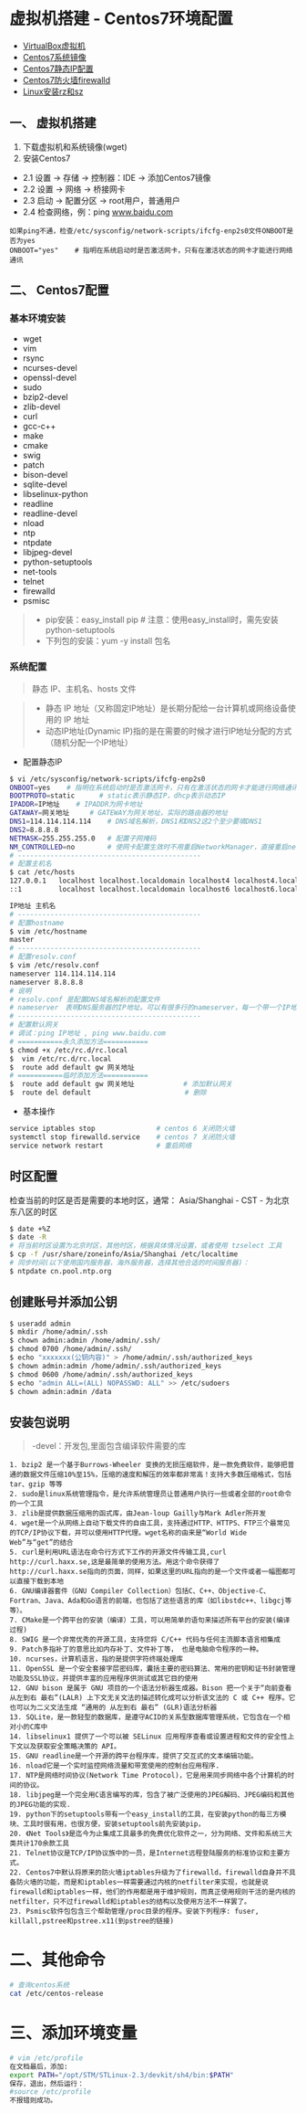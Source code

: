 # 虚拟机搭建 - Centos7环境配置

* [VirtualBox虚拟机](https://www.virtualbox.org/wiki/Downloads)
* [Centos7系统镜像](http://mirrors.btte.net/centos/7/isos/x86_64/)
* [Centos7静态IP配置](http://blog.csdn.net/aman1111/article/details/48224585)
* [Centos7防火墙firewalld](http://www.excelib.com/article/287/show/)
* [Linux安装rz和sz](http://blog.csdn.net/ljxfblog/article/details/38396421)


## 一、 虚拟机搭建

1. 下载虚拟机和系统镜像(wget)
2. 安装Centos7
- 2.1 设置 -> 存储 -> 控制器：IDE -> 添加Centos7镜像
- 2.2 设置 -> 网络 -> 桥接网卡
- 2.3 启动 -> 配置分区 -> root用户，普通用户
- 2.4 检查网络，例：ping www.baidu.com
```
如果ping不通，检查/etc/sysconfig/network-scripts/ifcfg-enp2s0文件ONBOOT是否为yes
ONBOOT="yes"    # 指明在系统启动时是否激活网卡，只有在激活状态的网卡才能进行网络通讯
```

## 二、 Centos7配置
### 基本环境安装

- wget 
- vim 
- rsync 
- ncurses-devel 
- openssl-devel
- sudo 
- bzip2-devel 
- zlib-devel 
- curl 
- gcc-c++
- make 
- cmake 
- swig 
- patch 
- bison-devel
- sqlite-devel 
- libselinux-python 
- readline 
- readline-devel 
- nload
- ntp 
- ntpdate 
- libjpeg-devel 
- python-setuptools 
- net-tools
- telnet 
- firewalld
- psmisc

> * pip安装：easy_install pip      # 注意：使用easy_install时，需先安装python-setuptools
> * 下列包的安装：yum -y install 包名



### 系统配置

> 静态 IP、主机名、hosts 文件

> - 静态 IP 地址（又称固定IP地址）是长期分配给一台计算机或网络设备使用的 IP 地址
> - 动态IP地址(Dynamic IP)指的是在需要的时候才进行IP地址分配的方式（随机分配一个IP地址）

- 配置静态IP
```sh
$ vi /etc/sysconfig/network-scripts/ifcfg-enp2s0
ONBOOT=yes    # 指明在系统启动时是否激活网卡，只有在激活状态的网卡才能进行网络通讯
BOOTPROTO=static      # static表示静态IP，dhcp表示动态IP
IPADDR=IP地址    # IPADDR为网卡地址
GATAWAY=网关地址     # GATEWAY为网关地址，实际的路由器的地址
DNS1=114.114.114.114    # DNS域名解析，DNS1和DNS2这2个至少要填DNS1
DNS2=8.8.8.8
NETMASK=255.255.255.0   # 配置子网掩码
NM_CONTROLLED=no        # 使网卡配置生效时不用重启NetworkManager，直接重启network即可
# ---------------------------------------------
# 配置主机名
$ cat /etc/hosts
127.0.0.1   localhost localhost.localdomain localhost4 localhost4.localdomain4
::1         localhost localhost.localdomain localhost6 localhost6.localdomain6

IP地址 主机名
# ---------------------------------------------
# 配置hostname
$ vim /etc/hostname
master
# ---------------------------------------------
# 配置resolv.conf 
$ vim /etc/resolv.conf
nameserver 114.114.114.114
nameserver 8.8.8.8
# 说明
# resolv.conf 是配置DNS域名解析的配置文件
# nameserver　表明DNS服务器的IP地址。可以有很多行的nameserver，每一个带一个IP地址。在查询时就按nameserver在本文件中的顺序进行
# ---------------------------------------------
# 配置默认网关
# 调试：ping IP地址 , ping www.baidu.com
# ===========永久添加方法===========
$ chmod +x /etc/rc.d/rc.local
$  vim /etc/rc.d/rc.local
$  route add default gw 网关地址
# ===========临时添加方法===========
$  route add default gw 网关地址            # 添加默认网关
$  route del default                       # 删除
```

- 基本操作
```sh
service iptables stop               # centos 6 关闭防火墙
systemctl stop firewalld.service    # centos 7 关闭防火墙
service network restart             # 重启网络
```

## 时区配置
检查当前的时区是否是需要的本地时区，通常： Asia/Shanghai - CST - 为北京东八区的时区
```sh
$ date +%Z
$ date -R
# 将当前时区设置为北京时区，其他时区，根据具体情况设置，或者使用 tzselect 工具
$ cp -f /usr/share/zoneinfo/Asia/Shanghai /etc/localtime
# 同步时间(以下使用国内服务器，海外服务器，选择其他合适的时间服务器)：
$ ntpdate cn.pool.ntp.org
```

## 创建账号并添加公钥
```sh
$ useradd admin
$ mkdir /home/admin/.ssh
$ chown admin:admin /home/admin/.ssh/
$ chmod 0700 /home/admin/.ssh/
$ echo "xxxxxxx(公钥内容)" > /home/admin/.ssh/authorized_keys
$ chown admin:admin /home/admin/.ssh/authorized_keys
$ chmod 0600 /home/admin/.ssh/authorized_keys
$ echo "admin ALL=(ALL) NOPASSWD: ALL" >> /etc/sudoers
$ chown admin:admin /data
```

## 安装包说明

> -devel：开发包,里面包含编译软件需要的库

```
1. bzip2 是一个基于Burrows-Wheeler 变换的无损压缩软件，是一款免费软件，能够把普通的数据文件压缩10%至15%，压缩的速度和解压的效率都非常高！支持大多数压缩格式，包括tar、gzip 等等
2. sudo是linux系统管理指令，是允许系统管理员让普通用户执行一些或者全部的root命令的一个工具
3. zlib是提供数据压缩用的函式库，由Jean-loup Gailly与Mark Adler所开发
4. wget是一个从网络上自动下载文件的自由工具，支持通过HTTP、HTTPS、FTP三个最常见的TCP/IP协议下载，并可以使用HTTP代理。wget名称的由来是“World Wide Web”与“get”的结合
5. curl是利用URL语法在命令行方式下工作的开源文件传输工具,curl http://curl.haxx.se,这是最简单的使用方法。用这个命令获得了http://curl.haxx.se指向的页面，同样，如果这里的URL指向的是一个文件或者一幅图都可以直接下载到本地
6. GNU编译器套件（GNU Compiler Collection）包括C、C++、Objective-C、Fortran、Java、Ada和Go语言的前端，也包括了这些语言的库（如libstdc++、libgcj等等）。
7. CMake是一个跨平台的安装（编译）工具，可以用简单的语句来描述所有平台的安装(编译过程)
8. SWIG 是一个非常优秀的开源工具，支持您将 C/C++ 代码与任何主流脚本语言相集成
9. Patch多指补丁的意思比如内存补丁、文件补丁等， 也是电脑命令程序的一种。
10. ncurses，计算机语言，指的是提供字符终端处理库
11. OpenSSL 是一个安全套接字层密码库，囊括主要的密码算法、常用的密钥和证书封装管理功能及SSL协议，并提供丰富的应用程序供测试或其它目的使用
12. GNU bison 是属于 GNU 项目的一个语法分析器生成器。Bison 把一个关于“向前查看 从左到右 最右”(LALR) 上下文无关文法的描述转化成可以分析该文法的 C 或 C++ 程序。它也可以为二义文法生成 “通用的 从左到右 最右” (GLR)语法分析器
13. SQLite，是一款轻型的数据库，是遵守ACID的关系型数据库管理系统，它包含在一个相对小的C库中
14. libselinux1 提供了一个可以被 SELinux 应用程序查看或设置进程和文件的安全性上下文以及获取安全策略决策的 API。
15. GNU readline是一个开源的跨平台程序库，提供了交互式的文本编辑功能。
16. nload它是一个实时监控网络流量和带宽使用的控制台应用程序.
17. NTP是网络时间协议(Network Time Protocol)，它是用来同步网络中各个计算机的时间的协议。
18. libjpeg是一个完全用C语言编写的库，包含了被广泛使用的JPEG解码、JPEG编码和其他的JPEG功能的实现.
19. python下的setuptools带有一个easy_install的工具，在安装python的每三方模块、工具时很有用，也很方便，安装setuptools前先安装pip，
20. 《Net Tools》是迄今为止集成工具最多的免费优化软件之一，分为网络、文件和系统三大类共计170余款工具
21. Telnet协议是TCP/IP协议族中的一员，是Internet远程登陆服务的标准协议和主要方式。
22. Centos7中默认将原来的防火墙iptables升级为了firewalld，firewalld自身并不具备防火墙的功能，而是和iptables一样需要通过内核的netfilter来实现，也就是说firewalld和iptables一样，他们的作用都是用于维护规则，而真正使用规则干活的是内核的netfilter，只不过firewalld和iptables的结构以及使用方法不一样罢了。
23. Psmisc软件包包含三个帮助管理/proc目录的程序。安装下列程序: fuser, killall,pstree和pstree.x11(到pstree的链接)
```

# 二、其他命令

```sh
# 查询centos系统
cat /etc/centos-release
```

# 三、添加环境变量
```sh
# vim /etc/profile
在文档最后，添加:
export PATH="/opt/STM/STLinux-2.3/devkit/sh4/bin:$PATH"
保存，退出，然后运行：
#source /etc/profile
不报错则成功。
```
